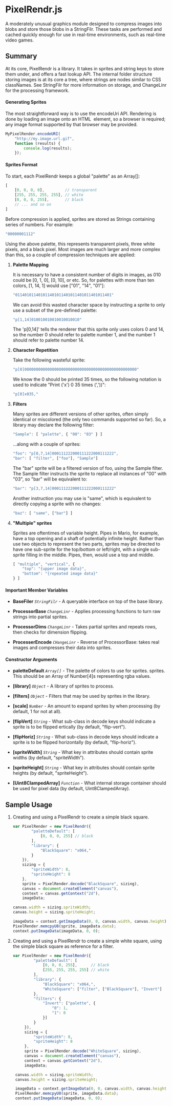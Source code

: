 # PixelRendr.js

A moderately unusual graphics module designed to compress images into blobs and 
store those blobs in a StringFilr. These tasks are performed and cached quickly 
enough for use in real-time environments, such as real-time video games.

## Summary

At its core, PixelRendr is a library. It takes in sprites and string keys to
store them under, and offers a fast lookup API. The internal folder structure 
storing images is at its core a tree, where strings are nodes similar to CSS 
classNames. See StringFilr for more information on storage, and ChangeLinr
for the processing framework.

#### Generating Sprites

The most straightforward way is to use the encodeUri API. Rendering is done by 
loading an image onto an HTML <img> element, so a browser is required; any image
 format supported by that browser may be provided.

```javascript
MyPixelRender.encodeURI(
    "http://my.image.url.gif", 
    function (results) {
        console.log(results);
    });
```

#### Sprites Format

To start, each PixelRendr keeps a global "palette" as an Array[]:
    
```javascript
[
    [0, 0, 0, 0],         // transparent
    [255, 255, 255, 255], // white
    [0, 0, 0, 255],       // black
    // ... and so on
]
```

Before compression is applied, sprites are stored as Strings containing series of numbers. For example:

```javascript
"00000001112"
```
    
Using the above palette, this represents transparent pixels, three white pixels,
and a black pixel. Most images are much larger and more complex than this, so a
couple of compression techniques are applied:

1. **Palette Mapping**

    It is necessary to have a consistent number of digits in images, as 010 
    could be [0, 1, 0], [0, 10], or etc. So, for palettes with more than ten 
    colors, [1, 14, 1] would use ["01", "14", "01"]:

    ```javascript
    "011401011401011401011401011401011401011401"
    ```

    We can avoid this wasted character space by instructing a sprite to only use
    a subset of the pre-defined palette:

    ```javascript
    "p[1,14]010010010010010010010"
    ```

    The 'p[0,14]' tells the renderer that this sprite only uses colors 0 and 14,
    so the number 0 should refer to palette number 1, and the number 1 should
    refer to palette number 14.

2. **Character Repetition**

    Take the following wasteful sprite:

    ```javascript
    "p[0]0000000000000000000000000000000000000000000000000"
    ```

    We know the 0 should be printed 35 times, so the following notation is used
    to indicate "Print ('x') 0 35 times (','))":

    ```javascript
    "p[0]x035,"
    ```

3. **Filters**

    Many sprites are different versions of other sprites, often simply identical
    or miscolored (the only two commands supported so far). So, a library may 
    declare the following filter:

    ```javascript
    "Sample": [ "palette", { "00": "03" } ]
    ```

    ...along with a couple of sprites:

    ```javascript
    "foo": "p[0,7,14]000111222000111222000111222",
    "bar": [ "filter", ["foo"], "Sample"]
    ```

    The "bar" sprite will be a filtered version of foo, using the Sample filter.
    The Sample filter instructs the sprite to replace all instances of "00" with
    "03", so "bar" will be equivalent to:
 
    ```javascript
    "bar": "p[3,7,14]000111222000111222000111222"
    ```
 
    Another instruction you may use is "same", which is equivalent to directly
    copying a sprite with no changes:

    ```javascript
    "baz": [ "same", ["bar"] ]
    ```

4. **"Multiple" sprites**

    Sprites are oftentimes of variable height. Pipes in Mario, for example, have
    a top opening and a shaft of potentially infinite height. Rather than use 
    two objects to represent the two parts, sprites may be directed to have one
    sub-sprite for the top/bottom or left/right, with a single sub-sprite 
    filling in the middle. Pipes, then, would use a top and middle.

    ```javascript
    [ "multiple", "vertical", {
        "top": "{upper image data}",
        "bottom": "{repeated image data}"
    } ]
    ```

#### Important Member Variables

* **BaseFiler** *`StringFilr`* - A queryable interface on top of the base 
library.

* **ProcessorBase**  *`ChangeLinr`* - Applies processing functions to turn
raw strings into partial sprites.

* **ProcessorDims** *`ChangeLinr`* - Takes partial sprites and repeats rows,
then checks for dimension flipping.

* **ProcesserEncode** *`CHangeLinr`* - Reverse of ProcessorBase: takes real
images and compresses their data into sprites.

#### Constructor Arguments

* **paletteDefault** *`Array[]`* - The palette of colors to use for sprites.
sprites. This should be an Array of Number[4]s representing rgba values.

* **[library]** *`Object`* - A library of sprites to process.

* **[filters]** *`Object`* - Filters that may be used by sprites in the library.

* **[scale]** *`Number`* - An amount to expand sprites by when processing (by
default, 1 for not at all).

* **[flipVert]** *`String`* - What sub-class in decode keys should indicate a
sprite is to be flipped  ertically (by default, "flip-vert").

* **[flipHoriz]** *`String`* - What sub-class in decode keys should indicate a
sprite is to be flipped horizontally (by default, "flip-horiz").

* **[spriteWidth]** *`String`* - What key in attributes should contain sprite
widths (by default, "spriteWidth").

* **[spriteHeight]** *`String`* - What key in attributes should contain sprite
heights (by default, "spriteHeight").

* **[Uint8ClampedArray]** *`Function`* - What internal storage container should
be used for pixel data (by default, Uint8ClampedArray).

## Sample Usage

1. Creating and using a PixelRendr to create a simple black square.

    ```javascript
    var PixelRender = new PixelRendr({
            "paletteDefault": [
                [0, 0, 0, 255] // black
            ],
            "library": {
                "BlackSquare": "x064,"
            }
        }),
        sizing = {
            "spriteWidth": 8,
            "spriteHeight": 8
        },
        sprite = PixelRender.decode("BlackSquare", sizing),
        canvas = document.createElement("canvas"),
        context = canvas.getContext("2d"),
        imageData;

    canvas.width = sizing.spriteWidth;
    canvas.height = sizing.spriteHeight;

    imageData = context.getImageData(0, 0, canvas.width, canvas.height);
    PixelRender.memcpyU8(sprite, imageData.data);
    context.putImageData(imageData, 0, 0);
    ```
    
2. Creating and using a PixelRendr to create a simple white square, using the
   simple black square as reference for a filter.
   
   ```javascript
   var PixelRender = new PixelRendr({
            "paletteDefault": [
                [0, 0, 0, 255],      // black
                [255, 255, 255, 255] // white
            ],
            "library": {
                "BlackSquare": "x064,",
                "WhiteSquare": ["filter", ["BlackSquare"], "Invert"]
            },
            "filters": {
                "Invert": ["palette", {
                    "0": 1,
                    "1": 0
                }]
            }
        }),
        sizing = {
            "spriteWidth": 8,
            "spriteHeight": 8
        },
        sprite = PixelRender.decode("WhiteSquare", sizing),
        canvas = document.createElement("canvas"),
        context = canvas.getContext("2d"),
        imageData;

    canvas.width = sizing.spriteWidth;
    canvas.height = sizing.spriteHeight;

    imageData = context.getImageData(0, 0, canvas.width, canvas.height);
    PixelRender.memcpyU8(sprite, imageData.data);
    context.putImageData(imageData, 0, 0);
    ```
